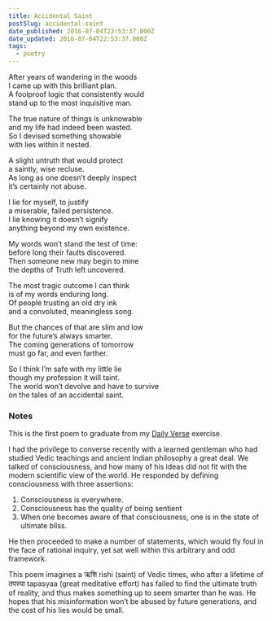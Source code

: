 ```yaml
---
title: Accidental Saint
postSlug: accidental-saint
date_published: 2016-07-04T22:53:37.000Z
date_updated: 2016-07-04T22:53:37.000Z
tags:
  - poetry
---
```


After years of wandering in the woods  
I came up with this brilliant plan.  
A foolproof logic that consistently would  
stand up to the most inquisitive man.

The true nature of things is unknowable  
and my life had indeed been wasted.  
So I devised something showable  
with lies within it nested.

A slight untruth that would protect  
a saintly, wise recluse.  
As long as one doesn’t deeply inspect  
it’s certainly not abuse.

I lie for myself, to justify  
a miserable, failed persistence.  
I lie knowing it doesn’t signify  
anything beyond my own existence.

My words won’t stand the test of time:  
before long their faults discovered.  
Then someone new may begin to mine  
the depths of Truth left uncovered.

The most tragic outcome I can think  
is of my words enduring long.  
Of people trusting an old dry ink  
and a convoluted, meaningless song.

But the chances of that are slim and low  
for the future’s always smarter.  
The coming generations of tomorrow  
must go far, and even farther.

So I think I’m safe with my little lie  
though my profession it will taint.  
The world won’t devolve and have to survive  
on the tales of an accidental saint.

### Notes

This is the first poem to graduate from my [Daily Verse](https://rajadain.github.io/daily-verse/2016-07-02.html) exercise.

I had the privilege to converse recently with a learned gentleman who had studied Vedic teachings and ancient Indian philosophy a great deal. We talked of consciousness, and how many of his ideas did not fit with the modern scientific view of the world. He responded by defining consciousness with three assertions:

1. Consciousness is everywhere.
2. Consciousness has the quality of being sentient
3. When one becomes aware of that consciousness, one is in the state of ultimate bliss.

He then proceeded to make a number of statements, which would fly foul in the face of rational inquiry, yet sat well within this arbitrary and odd framework.

This poem imagines a ऋशि rishi (saint) of Vedic times, who after a lifetime of तपस्या tapasyaa (great meditative effort) has failed to find the ultimate truth of reality, and thus makes something up to seem smarter than he was. He hopes that his misinformation won&#8217;t be abused by future generations, and the cost of his lies would be small.
